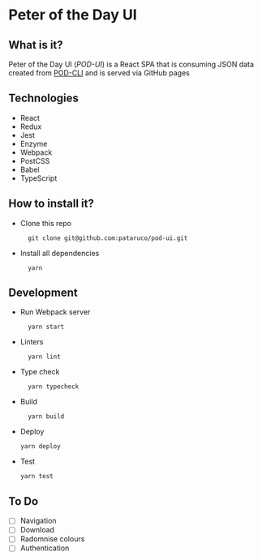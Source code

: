 # Peter of the Day UI

## What is it?

Peter of the Day UI (_POD-UI_) is a React SPA that is consuming JSON data created from [POD-CLI](https://github.com/pataruco/pod-cli) and is served via GitHub pages

## Technologies

- React
- Redux
- Jest
- Enzyme
- Webpack
- PostCSS
- Babel
- TypeScript

## How to install it?

- Clone this repo

  ```shell
    git clone git@github.com:pataruco/pod-ui.git
  ```

- Install all dependencies
  ```shell
    yarn
  ```

## Development

- Run Webpack server
  ```shell
    yarn start
  ```
- Linters
  ```shell
    yarn lint
  ```
- Type check

  ```shell
    yarn typecheck
  ```

- Build

  ```shell
    yarn build
  ```

- Deploy
  ```shell
  yarn deploy
  ```
- Test
  ```shell
  yarn test
  ```

## To Do

- [ ] Navigation
- [ ] Download
- [ ] Radomnise colours
- [ ] Authentication
